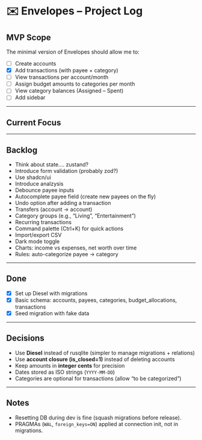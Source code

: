 # ✉️ Envelopes – Project Log

## MVP Scope

The minimal version of Envelopes should allow me to:

- [ ] Create accounts
- [x] Add transactions (with payee + category)
- [ ] View transactions per account/month
- [ ] Assign budget amounts to categories per month
- [ ] View category balances (Assigned – Spent)
- [ ] Add sidebar

---

## Current Focus



---

## Backlog

- Think about state.... zustand?
- Introduce form validation (probably zod?)
- Use shadcn/ui
- Introduce analzysis
- Debounce payee inputs
- Autocomplete payee field (create new payees on the fly)
- Undo option after adding a transaction
- Transfers (account → account)
- Category groups (e.g., “Living”, “Entertainment”)
- Recurring transactions
- Command palette (Ctrl+K) for quick actions
- Import/export CSV
- Dark mode toggle
- Charts: income vs expenses, net worth over time
- Rules: auto-categorize payee → category

---

## Done

- [x] Set up Diesel with migrations  
- [x] Basic schema: accounts, payees, categories, budget_allocations, transactions  
- [x] Seed migration with fake data

---

## Decisions

- Use **Diesel** instead of rusqlite (simpler to manage migrations + relations)
- Use **account closure (is_closed=1)** instead of deleting accounts
- Keep amounts in **integer cents** for precision
- Dates stored as ISO strings (`YYYY-MM-DD`)
- Categories are optional for transactions (allow “to be categorized”)

---

## Notes

- Resetting DB during dev is fine (squash migrations before release).
- PRAGMAs (`WAL`, `foreign_keys=ON`) applied at connection init, not in migrations.